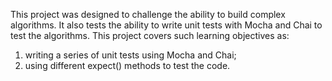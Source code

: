This project was designed to challenge the ability to build complex algorithms. It also tests the ability to write unit tests with Mocha and Chai to test the algorithms.
This project covers such learning objectives as:
1. writing a series of unit tests using Mocha and Chai;
2. using different expect() methods to test the code.
